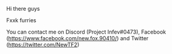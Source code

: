 Hi there guys

Fxxk furries

You can contact me on Discord (Project Infev#0473), Facebook (https://www.facebook.com/new.fox.90410/) and Twitter (https://twitter.com/NewTF2)
